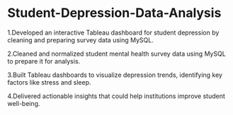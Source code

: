 # Student-Depression-Data-Analysis
1.Developed an interactive Tableau dashboard for student depression by cleaning and preparing survey data using MySQL.

2.Cleaned and normalized student mental health survey data using MySQL to prepare it for analysis.

3.Built Tableau dashboards to visualize depression trends, identifying key factors like stress and sleep.

4.Delivered actionable insights that could help institutions improve student well-being.
